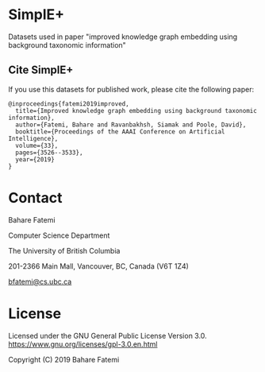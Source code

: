 # SimplE+
Datasets used in paper "improved knowledge graph embedding using background taxonomic information"

## Cite SimplE+

If you use this datasets for published work, please cite the following paper:

    @inproceedings{fatemi2019improved,
      title={Improved knowledge graph embedding using background taxonomic information},
      author={Fatemi, Bahare and Ravanbakhsh, Siamak and Poole, David},
      booktitle={Proceedings of the AAAI Conference on Artificial Intelligence},
      volume={33},
      pages={3526--3533},
      year={2019}
    }

Contact
=======

Bahare Fatemi

Computer Science Department

The University of British Columbia

201-2366 Main Mall, Vancouver, BC, Canada (V6T 1Z4)  

<bfatemi@cs.ubc.ca>


License
=======

Licensed under the GNU General Public License Version 3.0.
<https://www.gnu.org/licenses/gpl-3.0.en.html>


Copyright (C) 2019 Bahare Fatemi

